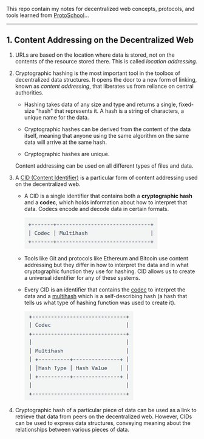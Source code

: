 This repo contain my notes for decentralized web concepts, protocols, and tools learned from [ProtoSchool](https://proto.school/)...

---

## 1. Content Addressing on the Decentralized Web

  1. URLs are based on the location where data is stored, not on the contents of the resource stored there. This is called _location addressing_.

  2. Cryptographic hashing is the most important tool in the toolbox of decentralized data structures. It opens the door to a new form of linking, known as _content addressing_, that liberates us from reliance on central authorities.
  
     - Hashing takes data of any size and type and returns a single, fixed-size "hash" that represents it. A hash is a string of characters, a unique name for the data.

     - Cryptographic hashes can be derived from the content of the data itself, meaning that anyone using the same algorithm on the same data will arrive at the same hash.

     - Cryptographic hashes are unique.

     Content addressing can be used on all different types of files and data.

  3. A [CID (Content Identifier)](https://docs.ipfs.tech/concepts/content-addressing/) is a particular form of content addressing used on the decentralized web.

     - A CID is a single identifier that contains both a **cryptographic hash** and a **codec**, which holds information about how to interpret that data. Codecs encode and decode data in certain formats.

        ![CID](./imgs/CID_01.png)

     - Tools like Git and protocols like Ethereum and Bitcoin use content addressing but they differ in how to interpret the data and in what cryptographic function they use for hashing. CID allows us to create a universal identifier for any of these systems.

     - Every CID is an identifier that contains the [codec](https://github.com/multiformats/multicodec) to interpret the data and a [multihash](https://github.com/multiformats/multihash) which is a self-describing hash (a hash that tells us what type of hashing function was used to create it).

        ![CID](./imgs/CID_02.png)

  4. Cryptographic hash of a particular piece of data can be used as a link to retrieve that data from peers on the decentralized web. However, CIDs can be used to express data structures, conveying meaning about the relationships between various pieces of data.
